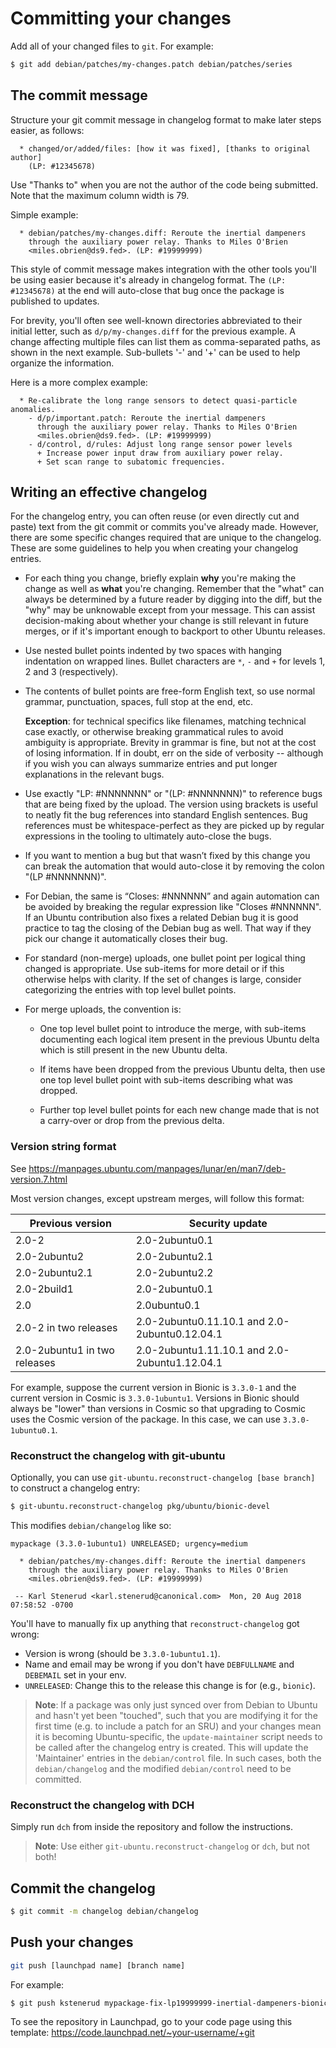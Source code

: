 # Committing your changes

Add all of your changed files to `git`. For example:

```bash
$ git add debian/patches/my-changes.patch debian/patches/series
```

## The commit message

Structure your git commit message in changelog format to make later steps
easier, as follows:

```text
  * changed/or/added/files: [how it was fixed], [thanks to original author]
    (LP: #12345678)
```

Use "Thanks to" when you are not the author of the code being submitted. Note
that the maximum column width is 79.

Simple example:

```text
  * debian/patches/my-changes.diff: Reroute the inertial dampeners
    through the auxiliary power relay. Thanks to Miles O'Brien
    <miles.obrien@ds9.fed>. (LP: #19999999)
```

This style of commit message makes integration with the other tools you'll be
using easier because it's already in changelog format. The `(LP: #12345678)` at
the end will auto-close that bug once the package is published to updates.

For brevity, you'll often see well-known directories abbreviated to their
initial letter, such as `d/p/my-changes.diff` for the previous example. A
change affecting multiple files can list them as comma-separated paths, as
shown in the next example. Sub-bullets '-' and '+' can be used to help organize
the information.

Here is a more complex example:

```text
  * Re-calibrate the long range sensors to detect quasi-particle anomalies.
    - d/p/important.patch: Reroute the inertial dampeners
      through the auxiliary power relay. Thanks to Miles O'Brien
      <miles.obrien@ds9.fed>. (LP: #19999999)
    - d/control, d/rules: Adjust long range sensor power levels
      + Increase power input draw from auxiliary power relay.
      + Set scan range to subatomic frequencies.
```


## Writing an effective changelog

For the changelog entry, you can often reuse (or even directly cut and paste)
text from the git commit or commits you've already made. However, there are
some specific changes required that are unique to the changelog. These are some
guidelines to help you when creating your changelog entries.

* For each thing you change, briefly explain **why** you're making the change as
  well as **what** you're changing. Remember that the "what" can always be
  determined by a future reader by digging into the diff, but the "why" may be
  unknowable except from your message. This can assist decision-making about
  whether your change is still relevant in future merges, or if it's important
  enough to backport to other Ubuntu releases.

* Use nested bullet points indented by two spaces with hanging indentation on
  wrapped lines. Bullet characters are `*`, `-` and `+` for levels 1, 2 and 3 
  (respectively).

* The contents of bullet points are free-form English text, so use normal
  grammar, punctuation, spaces, full stop at the end, etc.
  
  **Exception**: for technical specifics like filenames, matching technical
  case exactly, or otherwise breaking grammatical rules to avoid ambiguity is
  appropriate. Brevity in grammar is fine, but not at the cost of losing
  information. If in doubt, err on the side of verbosity -- although if you
  wish you can always summarize entries and put longer explanations in the
  relevant bugs.

* Use exactly "LP: #NNNNNNN" or "(LP: #NNNNNNN)" to reference bugs that are
  being fixed by the upload. The version using brackets is useful to neatly
  fit the bug references into standard English sentences. Bug references must
  be whitespace-perfect as they are picked up by regular expressions in the
  tooling to ultimately auto-close the bugs.

* If you want to mention a bug but that wasn’t fixed by this change you can
  break the automation that would auto-close it by removing the colon
  "(LP #NNNNNNN)".

* For Debian, the same is “Closes: #NNNNNN” and again automation can be
  avoided by breaking the regular expression like "Closes #NNNNNN". If an
  Ubuntu contribution also fixes a related Debian bug it is good practice to
  tag the closing of the Debian bug as well. That way if they pick our change
  it automatically closes their bug.

* For standard (non-merge) uploads, one bullet point per logical thing changed
  is appropriate. Use sub-items for more detail or if this otherwise helps
  with clarity. If the set of changes is large, consider categorizing the
  entries with top level bullet points.

* For merge uploads, the convention is:

  - One top level bullet point to introduce the merge, with sub-items
    documenting each logical item present in the previous Ubuntu delta which
    is still present in the new Ubuntu delta.

  - If items have been dropped from the previous Ubuntu delta, then use one top
    level bullet point with sub-items describing what was dropped.

  - Further top level bullet points for each new change made that is not a
    carry-over or drop from the previous delta.


### Version string format

See https://manpages.ubuntu.com/manpages/lunar/en/man7/deb-version.7.html

Most version changes, except upstream merges, will follow this format:

| Previous version             | Security update                               |
| ---------------------------- | --------------------------------------------- |
| 2.0-2                        | 2.0-2ubuntu0.1                                |
| 2.0-2ubuntu2                 | 2.0-2ubuntu2.1                                |
| 2.0-2ubuntu2.1               | 2.0-2ubuntu2.2                                |
| 2.0-2build1                  | 2.0-2ubuntu0.1                                |
| 2.0                          | 2.0ubuntu0.1                                  |
| 2.0-2 in two releases        | 2.0-2ubuntu0.11.10.1 and 2.0-2ubuntu0.12.04.1 |
| 2.0-2ubuntu1 in two releases | 2.0-2ubuntu1.11.10.1 and 2.0-2ubuntu1.12.04.1 |

For example, suppose the current version in Bionic is `3.3.0-1` and the current
version in Cosmic is `3.3.0-1ubuntu1`. Versions in Bionic should always be
"lower" than versions in Cosmic so that upgrading to Cosmic uses the Cosmic
version of the package. In this case, we can use `3.3.0-1ubuntu0.1`.


### Reconstruct the changelog with git-ubuntu

Optionally, you can use `git-ubuntu.reconstruct-changelog [base branch]` to construct a changelog entry:

```bash
$ git-ubuntu.reconstruct-changelog pkg/ubuntu/bionic-devel
```

This modifies `debian/changelog` like so:

```text
mypackage (3.3.0-1ubuntu1) UNRELEASED; urgency=medium

  * debian/patches/my-changes.diff: Reroute the inertial dampeners
    through the auxiliary power relay. Thanks to Miles O'Brien
    <miles.obrien@ds9.fed>. (LP: #19999999)

 -- Karl Stenerud <karl.stenerud@canonical.com>  Mon, 20 Aug 2018 07:58:52 -0700
```

You'll have to manually fix up anything that `reconstruct-changelog` got wrong:

* Version is wrong (should be `3.3.0-1ubuntu1.1`).
* Name and email may be wrong if you don't have `DEBFULLNAME` and `DEBEMAIL`
  set in your env.
* `UNRELEASED`: Change this to the release this change is for (e.g., `bionic`).

> **Note**:
> If a package was only just synced over from Debian to Ubuntu and hasn't yet
> been "touched", such that you are modifying it for the first time (e.g. to
> include a patch for an SRU) and your changes mean it is becoming
> Ubuntu-specific, the `update-maintainer` script needs to be called after the
> changelog entry is created. This will update the 'Maintainer' entries in the
> `debian/control` file. In such cases, both the `debian/changelog` and the
> modified `debian/control` need to be committed. 


### Reconstruct the changelog with DCH

Simply run `dch` from inside the repository and follow the instructions.

> **Note**:
> Use either `git-ubuntu.reconstruct-changelog` or `dch`, but not both!


## Commit the changelog

```bash
$ git commit -m changelog debian/changelog
```


## Push your changes

```bash
git push [launchpad name] [branch name]
```

For example:

```bash
$ git push kstenerud mypackage-fix-lp19999999-inertial-dampeners-bionic
```

To see the repository in Launchpad, go to your code page using this template:
https://code.launchpad.net/~your-username/+git
